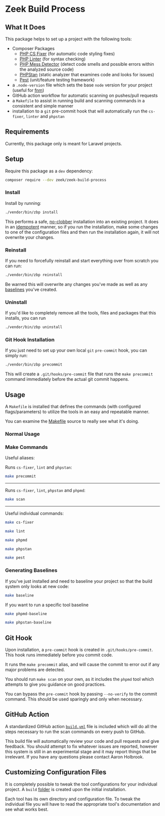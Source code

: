 # Zeek Build Process

## What It Does
This package helps to set up a project with the following tools:

* Composer Packages
    * [PHP CS Fixer](https://github.com/FriendsOfPHP/PHP-CS-Fixer) (for automatic code styling fixes)
    * [PHP Linter](https://github.com/php-parallel-lint/PHP-Parallel-Lint) (for syntax checking)
    * [PHP Mess Detector](https://phpmd.org/) (detect code smells and possible errors within the analyzed source code)
    * [PHPStan](https://phpstan.org/) (static analyzer that examines code and looks for issues)
    * [Pest](https://pestphp.com/) (unit/feature testing framework)
* a `.node-version` file which sets the base `node` version for your project (useful for [fnm](https://github.com/Schniz/fnm))
* GitHub action workflow for automatic scanning on pushes/pull requests
* a `Makefile` to assist in running build and scanning commands in a consistent and simple manner
* installation to a `git` pre-commit hook that will automatically run the `cs-fixer`, `linter` and `phpstan`

## Requirements
Currently, this package only is meant for Laravel projects.

## Setup
Require this package as a `dev` dependency:

```bash
composer require --dev zeek/zeek-build-process
```

### Install
Install by running:

```bash
./vendor/bin/zbp install
```

This performs a safe, [no-clobber](https://unix.stackexchange.com/questions/572294/why-is-cps-option-not-to-overwrite-files-called-no-clobber) installation into an existing project. It does in an [idempotent](https://en.wikipedia.org/wiki/Idempotence) manner, so if you run the installation, make some changes to one of the configuration files and then run the installation again, it will not overwrite your changes.

### Reinstall
If you need to forcefully reinstall and start everything over from scratch you can run:

```bash
./vendor/bin/zbp reinstall
```

Be warned this will overwrite any changes you've made as well as any [baselines](https://phpstan.org/user-guide/baseline) you've created.

### Uninstall

If you'd like to completely remove all the tools, files and packages that this installs, you can run

```bash
./vendor/bin/zbp uninstall
```

### Git Hook Installation

If you just need to set up your own local `git` `pre-commit` hook, you can simply run:

```bash
./vendor/bin/zbp precommit
```

This will create a `.git/hooks/pre-commit` file that runs the `make precommit` command immediately before the actual git commit happens.

## Usage

A `Makefile` is installed that defines the commands (with configured flags/parameters) to utilize the tools in an easy and repeatable manner.

You can examine the [Makefile](https://github.com/ZeekInteractive/zeek-build-process/blob/main/templates/Makefile) source to really see what it's doing.

### Normal Usage

### Make Commands

Useful aliases:

Runs `cs-fixer`, `lint` and `phpstan`:
```bash
make precommit
```
---
Runs `cs-fixer`, `lint`, `phpstan` and `phpmd`:
```bash
make scan
```

---

Useful individual commands:
```bash
make cs-fixer
```
```bash
make lint
```
```bash
make phpmd
```
```bash
make phpstan
```
```bash
make pest
```

### Generating Baselines

If you've just installed and need to baseline your project so that the build system only looks at new code:
```bash
make baseline
```

If you want to run a specific tool baseline
```bash
make phpmd-baseline
```

```bash
make phpstan-baseline
```

## Git Hook
Upon installation, a `pre-commit` hook is created in `.git/hooks/pre-commit`. This hook runs immediately before you commit code.

It runs the `make precommit` alias, and will cause the commit to error out if any major problems are detected. 

You should run `make scan` on your own, as it includes the `phpmd` tool which attempts to give you guidance on good practices.

You can bypass the `pre-commit` hook by passing `--no-verify` to the commit command. This should be used sparingly and only when necessary.

## GitHub Action
A standardized GitHub action [`build.yml`](https://github.com/ZeekInteractive/zeek-build-process/blob/main/templates/build.yml) file is included which will do all the steps necessary to run the scan commands on every push to GitHub.

This build file will automatically review your code and pull requests and give feedback. You should attempt to fix whatever issues are reported, however this system is still in an experimental stage and it may report things that be irrelevant. If you have any questions please contact Aaron Holbrook.

## Customizing Configuration Files
It is completely possible to tweak the tool configurations for your individual project. A `build` [folder](https://github.com/ZeekInteractive/zeek-build-process/tree/main/build) is created upon the initial installation. 

Each tool has its own directory and configuration file. To tweak the individual file you will have to read the appropriate tool's documentation and see what works best.

